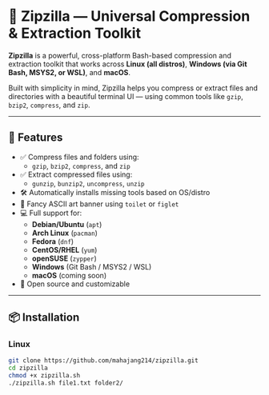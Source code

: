# 🚀 Zipzilla — Universal Compression & Extraction Toolkit

**Zipzilla** is a powerful, cross-platform Bash-based compression and extraction toolkit that works across **Linux (all distros)**, **Windows (via Git Bash, MSYS2, or WSL)**, and **macOS**.

Built with simplicity in mind, Zipzilla helps you compress or extract files and directories with a beautiful terminal UI — using common tools like `gzip`, `bzip2`, `compress`, and `zip`.

---

## 🎯 Features

- ✅ Compress files and folders using:
  - `gzip`, `bzip2`, `compress`, and `zip`
- ✅ Extract compressed files using:
  - `gunzip`, `bunzip2`, `uncompress`, `unzip`
- 🛠 Automatically installs missing tools based on OS/distro
- 🎨 Fancy ASCII art banner using `toilet` or `figlet`
- 💻 Full support for:
  - **Debian/Ubuntu** (`apt`)
  - **Arch Linux** (`pacman`)
  - **Fedora** (`dnf`)
  - **CentOS/RHEL** (`yum`)
  - **openSUSE** (`zypper`)
  - **Windows** (Git Bash / MSYS2 / WSL)
  - **macOS** (coming soon)
- 🧩 Open source and customizable

---

## 📦 Installation

### Linux

```bash
git clone https://github.com/mahajang214/zipzilla.git
cd zipzilla
chmod +x zipzilla.sh
./zipzilla.sh file1.txt folder2/
```
